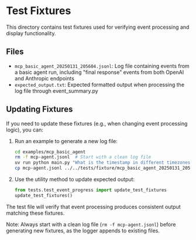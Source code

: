 # Test Fixtures

This directory contains test fixtures used for verifying event processing and display functionality.

## Files

- `mcp_basic_agent_20250131_205604.jsonl`: Log file containing events from a basic agent run, including "final response" events from both OpenAI and Anthropic endpoints
- `expected_output.txt`: Expected formatted output when processing the log file through event_summary.py

## Updating Fixtures

If you need to update these fixtures (e.g., when changing event processing logic), you can:

1. Run an example to generate a new log file:
   ```bash
   cd examples/mcp_basic_agent
   rm -f mcp-agent.jsonl  # Start with a clean log file
   uv run python main.py "What is the timestamp in different timezones?"
   cp mcp-agent.jsonl ../../tests/fixture/mcp_basic_agent_20250131_205604.jsonl
   ```

2. Use the utility method to update expected output:
   ```python
   from tests.test_event_progress import update_test_fixtures
   update_test_fixtures()
   ```

The test file will verify that event processing produces consistent output matching these fixtures.

Note: Always start with a clean log file (`rm -f mcp-agent.jsonl`) before generating new fixtures, as the logger appends to existing files.